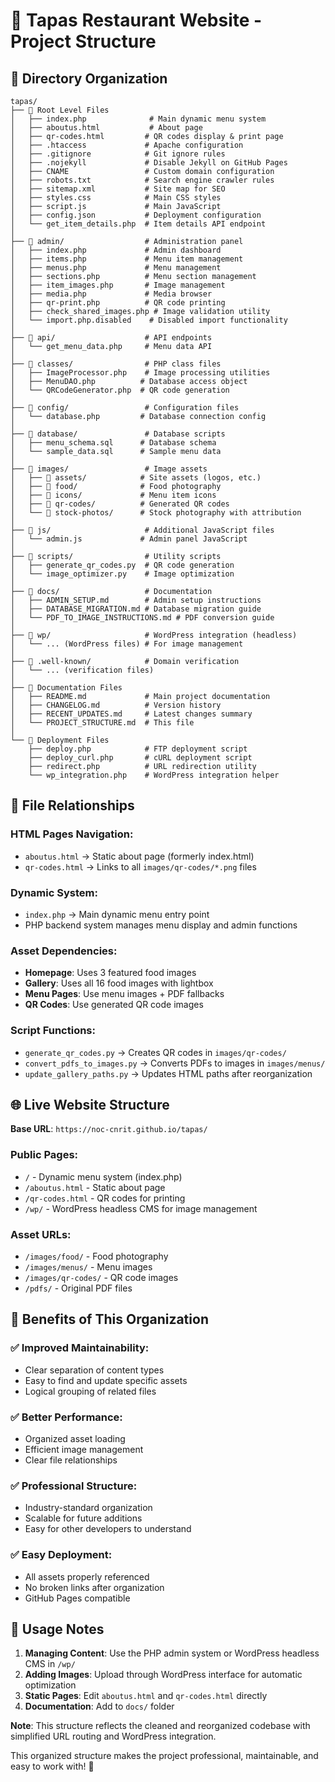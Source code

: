 # 🍣 Tapas Restaurant Website - Project Structure

## 📁 Directory Organization

```
tapas/
├── 📄 Root Level Files
│   ├── index.php              # Main dynamic menu system
│   ├── aboutus.html           # About page
│   ├── qr-codes.html         # QR codes display & print page
│   ├── .htaccess             # Apache configuration
│   ├── .gitignore            # Git ignore rules
│   ├── .nojekyll             # Disable Jekyll on GitHub Pages
│   ├── CNAME                 # Custom domain configuration
│   ├── robots.txt            # Search engine crawler rules
│   ├── sitemap.xml           # Site map for SEO
│   ├── styles.css            # Main CSS styles
│   ├── script.js             # Main JavaScript
│   ├── config.json           # Deployment configuration
│   └── get_item_details.php  # Item details API endpoint
│
├── 📁 admin/                  # Administration panel
│   ├── index.php             # Admin dashboard
│   ├── items.php             # Menu item management
│   ├── menus.php             # Menu management
│   ├── sections.php          # Menu section management
│   ├── item_images.php       # Image management
│   ├── media.php             # Media browser
│   ├── qr-print.php          # QR code printing
│   ├── check_shared_images.php # Image validation utility
│   └── import.php.disabled    # Disabled import functionality
│
├── 📁 api/                    # API endpoints
│   └── get_menu_data.php     # Menu data API
│
├── 📁 classes/                # PHP class files
│   ├── ImageProcessor.php    # Image processing utilities
│   ├── MenuDAO.php          # Database access object
│   └── QRCodeGenerator.php  # QR code generation
│
├── 📁 config/                 # Configuration files
│   └── database.php         # Database connection config
│
├── 📁 database/               # Database scripts
│   ├── menu_schema.sql      # Database schema
│   └── sample_data.sql      # Sample menu data
│
├── 📁 images/                 # Image assets
│   ├── 📁 assets/            # Site assets (logos, etc.)
│   ├── 📁 food/              # Food photography
│   ├── 📁 icons/             # Menu item icons
│   ├── 📁 qr-codes/          # Generated QR codes
│   └── 📁 stock-photos/      # Stock photography with attribution
│
├── 📁 js/                     # Additional JavaScript files
│   └── admin.js             # Admin panel JavaScript
│
├── 📁 scripts/                # Utility scripts
│   ├── generate_qr_codes.py  # QR code generation
│   └── image_optimizer.py    # Image optimization
│
├── 📁 docs/                   # Documentation
│   ├── ADMIN_SETUP.md        # Admin setup instructions
│   ├── DATABASE_MIGRATION.md # Database migration guide
│   └── PDF_TO_IMAGE_INSTRUCTIONS.md # PDF conversion guide
│
├── 📁 wp/                     # WordPress integration (headless)
│   └── ... (WordPress files) # For image management
│
├── 📁 .well-known/            # Domain verification
│   └── ... (verification files)
│
├── 📄 Documentation Files
│   ├── README.md             # Main project documentation
│   ├── CHANGELOG.md          # Version history
│   ├── RECENT_UPDATES.md     # Latest changes summary
│   └── PROJECT_STRUCTURE.md  # This file
│
└── 📄 Deployment Files
    ├── deploy.php            # FTP deployment script
    ├── deploy_curl.php       # cURL deployment script
    ├── redirect.php          # URL redirection utility
    └── wp_integration.php    # WordPress integration helper
```

## 🔗 File Relationships

### **HTML Pages Navigation:**
- `aboutus.html` → Static about page (formerly index.html)
- `qr-codes.html` → Links to all `images/qr-codes/*.png` files

### **Dynamic System:**
- `index.php` → Main dynamic menu entry point
- PHP backend system manages menu display and admin functions

### **Asset Dependencies:**
- **Homepage**: Uses 3 featured food images
- **Gallery**: Uses all 16 food images with lightbox
- **Menu Pages**: Use menu images + PDF fallbacks
- **QR Codes**: Use generated QR code images

### **Script Functions:**
- `generate_qr_codes.py` → Creates QR codes in `images/qr-codes/`
- `convert_pdfs_to_images.py` → Converts PDFs to images in `images/menus/`
- `update_gallery_paths.py` → Updates HTML paths after reorganization

## 🌐 Live Website Structure

**Base URL**: `https://noc-cnrit.github.io/tapas/`

### **Public Pages:**
- `/` - Dynamic menu system (index.php)
- `/aboutus.html` - Static about page
- `/qr-codes.html` - QR codes for printing
- `/wp/` - WordPress headless CMS for image management

### **Asset URLs:**
- `/images/food/` - Food photography
- `/images/menus/` - Menu images
- `/images/qr-codes/` - QR code images
- `/pdfs/` - Original PDF files

## 🎯 Benefits of This Organization

### **✅ Improved Maintainability:**
- Clear separation of content types
- Easy to find and update specific assets
- Logical grouping of related files

### **✅ Better Performance:**
- Organized asset loading
- Efficient image management
- Clear file relationships

### **✅ Professional Structure:**
- Industry-standard organization
- Scalable for future additions
- Easy for other developers to understand

### **✅ Easy Deployment:**
- All assets properly referenced
- No broken links after organization
- GitHub Pages compatible

## 📝 Usage Notes

1. **Managing Content**: Use the PHP admin system or WordPress headless CMS in `/wp/`
2. **Adding Images**: Upload through WordPress interface for automatic optimization
3. **Static Pages**: Edit `aboutus.html` and `qr-codes.html` directly
4. **Documentation**: Add to `docs/` folder

**Note**: This structure reflects the cleaned and reorganized codebase with simplified URL routing and WordPress integration.

This organized structure makes the project professional, maintainable, and easy to work with! 🚀

